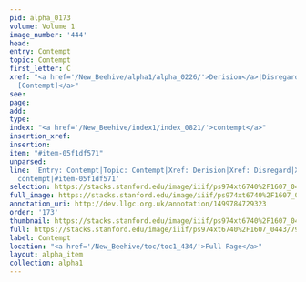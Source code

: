 ```yaml
---
pid: alpha_0173
volume: Volume 1
image_number: '444'
head: 
entry: Contempt
topic: Contempt
first_letter: C
xref: "<a href='/New_Beehive/alpha1/alpha_0226/'>Derision</a>|Disregard|<a href='/New_Beehive/toc/toc2_087/'>269
  [Contempt]</a>"
see: 
page: 
add: 
type: 
index: "<a href='/New_Beehive/index1/index_0821/'>contempt</a>"
insertion_xref: 
insertion: 
item: "#item-05f1df571"
unparsed: 
line: 'Entry: Contempt|Topic: Contempt|Xref: Derision|Xref: Disregard|Xref: 269 [Contempt]|Index:
  contempt|#item-05f1df571'
selection: https://stacks.stanford.edu/image/iiif/ps974xt6740%2F1607_0443/792,2778,3061,566/full/0/default.jpg
full_image: https://stacks.stanford.edu/image/iiif/ps974xt6740%2F1607_0443/full/full/0/default.jpg
annotation_uri: http://dev.llgc.org.uk/annotation/1499784729323
order: '173'
thumbnail: https://stacks.stanford.edu/image/iiif/ps974xt6740%2F1607_0443/792,2778,600,180/250,/0/default.jpg
full: https://stacks.stanford.edu/image/iiif/ps974xt6740%2F1607_0443/792,2778,3061,566/full/0/default.jpg
label: Contempt
location: "<a href='/New_Beehive/toc/toc1_434/'>Full Page</a>"
layout: alpha_item
collection: alpha1
---
```

